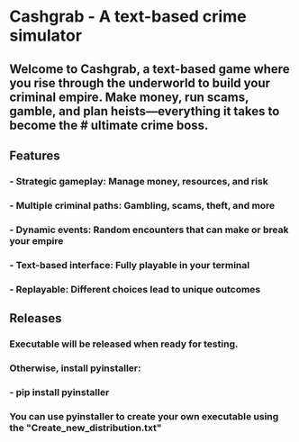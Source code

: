 ﻿# Cashgrab - A text-based crime simulator

## Welcome to **Cashgrab**, a text-based game where you rise through the underworld to build your criminal empire. Make money, run scams, gamble, and plan heists—everything it takes to become the # ultimate crime boss.

## Features
### - **Strategic gameplay:** Manage money, resources, and risk
### - **Multiple criminal paths:** Gambling, scams, theft, and more
### - **Dynamic events:** Random encounters that can make or break your empire
### - **Text-based interface:** Fully playable in your terminal
### - **Replayable:** Different choices lead to unique outcomes

## Releases

### Executable will be released when ready for testing.
### Otherwise, install pyinstaller:

### - pip install pyinstaller

### You can use pyinstaller to create your own executable using the "Create_new_distribution.txt"




